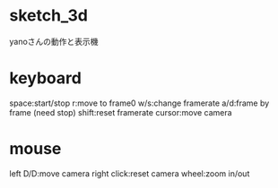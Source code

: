 sketch_3d
=========
yanoさんの動作と表示機


keyboard
========
space:start/stop
r:move to frame0
w/s:change framerate
a/d:frame by frame (need stop)
shift:reset framerate
cursor:move camera

mouse
========
left D/D:move camera
right click:reset camera
wheel:zoom in/out
